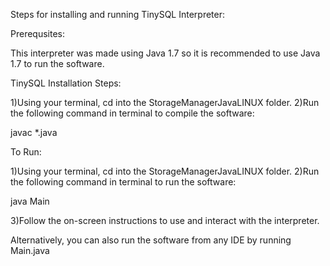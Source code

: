 Steps for installing and running TinySQL Interpreter: 

Prerequsites: 

This interpreter was made using Java 1.7 so it is recommended to use Java 1.7 to run the software. 

TinySQL Installation Steps:

1)Using your terminal, cd into the StorageManagerJavaLINUX folder. 
2)Run the following command in terminal to compile the software:

  javac *.java
  
To Run:

1)Using your terminal, cd into the StorageManagerJavaLINUX folder. 
2)Run the following command in terminal to run the software:

  java Main

3)Follow the on-screen instructions to use and interact with the interpreter. 

Alternatively, you can also run the software from any IDE by running Main.java

